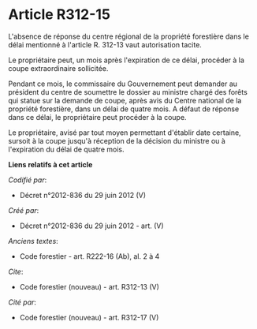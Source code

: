 # Article R312-15

L'absence de réponse du centre régional de la propriété forestière dans le délai mentionné à l'article R. 312-13 vaut
autorisation tacite.

Le propriétaire peut, un mois après l'expiration de ce délai, procéder à la coupe extraordinaire sollicitée.

Pendant ce mois, le commissaire du Gouvernement peut demander au président du centre de soumettre le dossier au ministre
chargé des forêts qui statue sur la demande de coupe, après avis du Centre national de la propriété forestière, dans un délai
de quatre mois. A défaut de réponse dans ce délai, le propriétaire peut procéder à la coupe.

Le propriétaire, avisé par tout moyen permettant d'établir date certaine, sursoit à la coupe jusqu'à réception de la décision
du ministre ou à l'expiration du délai de quatre mois.

**Liens relatifs à cet article**

_Codifié par_:

  - Décret n°2012-836 du 29 juin 2012 (V)

_Créé par_:

  - Décret n°2012-836 du 29 juin 2012 - art. (V)

_Anciens textes_:

  - Code forestier - art. R222-16 (Ab), al. 2 à 4

_Cite_:

  - Code forestier (nouveau) - art. R312-13 (V)

_Cité par_:

  - Code forestier (nouveau) - art. R312-17 (V)
